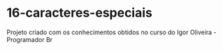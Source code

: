 # 16-caracteres-especiais
Projeto criado com os conhecimentos obtidos no curso do Igor Oliveira - Programador Br

